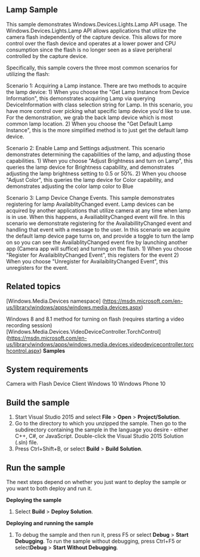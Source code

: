 Lamp Sample
-----------

This sample demonstrates Windows.Devices.Lights.Lamp API usage. The Windows.Devices.Lights.Lamp API allows applications that utilize the camera flash
independently of the capture device. This allows for more control over the flash device and operates at a lower power and CPU consumption since the flash
is no longer seen as a slave peripheral controlled by the capture device.  

Specifically, this sample covers the three most common scenarios for utilizing the flash:

Scenario 1: Acquiring a Lamp instance. There are two methods to acquire the lamp device:
     1)  When you choose the "Get Lamp Instance from Device Information", this demonstrates acquiring Lamp via querying DeviceInformation with class
     selection string for Lamp. In this scenario, you have more control over picking what specific lamp device you'd like to use. For the demonstration, 
     we grab the back lamp device which is most common lamp location.
     2) When you choose the "Get Default Lamp Instance", this is the more simplified method is to just get the default lamp device. 

Scenario 2: Enable Lamp and Settings adjustment. This scenario demonstrates determining the capabilities of the lamp, and adjusting those capabilities.
    1) When you choose "Adjust Brightness and turn on Lamp", this queries the lamp device for Brightness capability, and demonstrates adjusting the lamp
    brightness setting to 0.5 or 50%. 
    2) When you choose "Adjust Color", this queries the lamp device for Color capability, and demonstrates adjusting the color lamp color to Blue

Scenario 3: Lamp Device Change Events. This sample demonstrates registering for lamp AvailablityChanged event. Lamp devices can be acquired by another 
applications that utilize camera at any time when lamp is in use. When this happens, a AvailiablityChanged event will fire. In this scenario we demonstrate registering
for the AvailabillityChanged event and handling that event with a message to the user. In this scenario we acquire the default lamp device page turns on, and provide a
toggle to turn the lamp on so you can see the AvailablityChanged event fire by launching another app (Camera app will suffice) and turning on the flash. 
    1) When you choose "Register for AvailaiblityChanged Event", this registers for the event
    2) When you choose "Unregister for AvailaiblityChanged Event", this unregisters for the event.

Related topics
--------------

[Windows.Media.Devices namespace] (https://msdn.microsoft.com/en-us/library/windows/apps/windows.media.devices.aspx)

Windows 8 and 8.1 method for turning on flash (requires starting a video recording session)
[Windows.Media.Devices.VideoDeviceController.TorchControl] (https://msdn.microsoft.com/en-us/library/windows/apps/windows.media.devices.videodevicecontroller.torchcontrol.aspx)
**Samples**

System requirements
-----------------------------
Camera with Flash Device
Client
Windows 10
Windows Phone 10

Build the sample
----------------

1.  Start Visual Studio 2015 and select **File** \> **Open** \> **Project/Solution**.
2.  Go to the directory to which you unzipped the sample. Then go to the subdirectory containing the sample in the language you desire - either C++, C\#, or JavaScript. Double-click the Visual Studio 2015 Solution (.sln) file.
3.  Press Ctrl+Shift+B, or select **Build** \> **Build Solution**.

Run the sample
--------------

The next steps depend on whether you just want to deploy the sample or you want to both deploy and run it.

**Deploying the sample**
1.  Select **Build** \> **Deploy Solution**.

**Deploying and running the sample**
1.  To debug the sample and then run it, press F5 or select **Debug** \> **Start Debugging**. To run the sample without debugging, press Ctrl+F5 or select**Debug** \> **Start Without Debugging**.